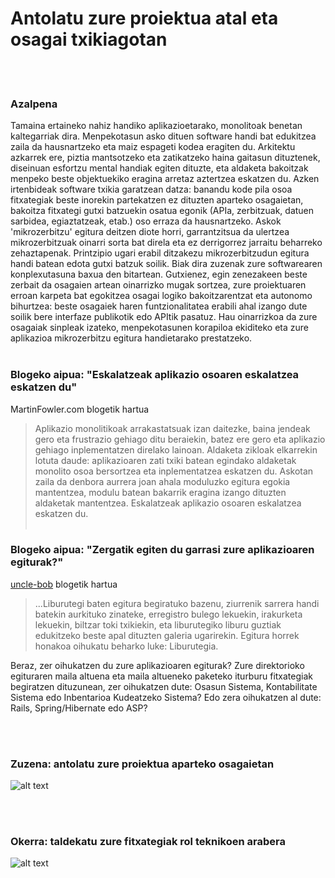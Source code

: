 # Antolatu zure proiektua atal eta osagai txikiagotan

<br/><br/>

### Azalpena

Tamaina ertaineko nahiz handiko aplikazioetarako, monolitoak benetan kaltegarriak dira. Menpekotasun asko dituen software handi bat edukitzea zaila da hausnartzeko eta maiz espageti kodea eragiten du. Arkitektu azkarrek ere, piztia mantsotzeko eta zatikatzeko haina gaitasun dituztenek, diseinuan esfortzu mental handiak egiten dituzte, eta aldaketa bakoitzak menpeko beste objektuekiko eragina arretaz aztertzea eskatzen du. Azken irtenbideak software txikia garatzean datza: banandu kode pila osoa fitxategiak beste inorekin partekatzen ez dituzten aparteko osagaietan, bakoitza fitxategi gutxi batzuekin osatua egonik (APIa, zerbitzuak, datuen sarbidea, egiaztatzeak, etab.) oso erraza da hausnartzeko. Askok 'mikrozerbitzu' egitura deitzen diote horri, garrantzitsua da ulertzea mikrozerbitzuak oinarri sorta bat direla eta ez derrigorrez jarraitu beharreko zehaztapenak. Printzipio ugari erabil ditzakezu mikrozerbitzudun egitura handi batean edota gutxi batzuk soilik. Biak dira zuzenak zure softwarearen konplexutasuna baxua den bitartean. Gutxienez, egin zenezakeen beste zerbait da osagaien artean oinarrizko mugak sortzea, zure proiektuaren erroan karpeta bat egokitzea osagai logiko bakoitzarentzat eta autonomo bihurtzea: beste osagaiek haren funtzionalitatea erabili ahal izango dute soilik bere interfaze publikotik edo APItik pasatuz. Hau oinarrizkoa da zure osagaiak sinpleak izateko, menpekotasunen korapiloa ekiditeko eta zure aplikazioa mikrozerbitzu egitura handietarako prestatzeko.
<br/><br/>

### Blogeko aipua: "Eskalatzeak aplikazio osoaren eskalatzea eskatzen du"

MartinFowler.com blogetik hartua

> Aplikazio monolitikoak arrakastatsuak izan daitezke, baina jendeak gero eta frustrazio gehiago ditu beraiekin, batez ere gero eta aplikazio gehiago inplementatzen direlako lainoan. Aldaketa zikloak elkarrekin lotuta daude: aplikazioaren zati txiki batean egindako aldaketak monolito osoa bersortzea eta inplementatzea eskatzen du. Askotan zaila da denbora aurrera joan ahala moduluzko egitura egokia mantentzea, modulu batean bakarrik eragina izango dituzten aldaketak mantentzea. Eskalatzeak aplikazio osoaren eskalatzea eskatzen du.
<br/><br/>

### Blogeko aipua: "Zergatik egiten du garrasi zure aplikazioaren egiturak?"

[uncle-bob](https://8thlight.com/blog/uncle-bob/2011/09/30/Screaming-Architecture.html) blogetik hartua

> ...Liburutegi baten egitura begiratuko bazenu, ziurrenik sarrera handi batekin aurkituko zinateke, erregistro bulego lekuekin, irakurketa lekuekin, biltzar toki txikiekin, eta liburutegiko liburu guztiak edukitzeko beste apal dituzten galeria ugarirekin. Egitura horrek honakoa oihukatu beharko luke: Liburutegia.<br/>

Beraz, zer oihukatzen du zure aplikazioaren egiturak? Zure direktorioko egituraren maila altuena eta maila altueneko paketeko iturburu fitxategiak begiratzen dituzunean, zer oihukatzen dute: Osasun Sistema, Kontabilitate Sistema edo Inbentarioa Kudeatzeko Sistema? Edo zera oihukatzen al dute: Rails, Spring/Hibernate edo ASP?

<br/><br/>

### Zuzena: antolatu zure proiektua aparteko osagaietan

![alt text](https://github.com/goldbergyoni/nodebestpractices/blob/master/assets/images/structurebycomponents.PNG "Antolatu proiektua osagaietan")

<br/><br/>

### Okerra: taldekatu zure fitxategiak rol teknikoen arabera

![alt text](https://github.com/goldbergyoni/nodebestpractices/blob/master/assets/images/structurebyroles.PNG "Antolatu proiektua rol teknikoen arabera")
